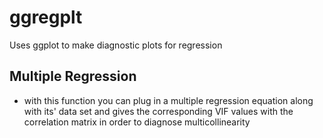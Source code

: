 # ggregplt
 Uses ggplot to make diagnostic plots for regression

## Multiple Regression 
* with this function you can plug in a multiple regression equation along with its' data set and gives the corresponding VIF values with the correlation matrix in order to diagnose multicollinearity

```{r}

```
